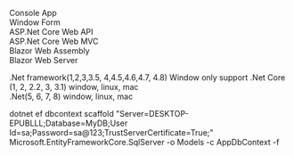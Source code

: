 
				
Console App				
Window Form				
ASP.Net Core Web API				
ASP.Net Core Web MVC				
Blazor Web Assembly				
Blazor Web Server				
				
.Net framework(1,2,3,3.5, 4,4.5,4.6,4.7, 4.8)			Window only support	
.Net Core (1, 2, 2.2, 3, 3.1)			window, linux, mac	
.Net(5, 6, 7, 8)			window, linux, mac	


dotnet ef dbcontext scaffold "Server=DESKTOP-EPUBLLL;Database=MyDB;User Id=sa;Password=sa@123;TrustServerCertificate=True;" Microsoft.EntityFrameworkCore.SqlServer -o Models -c AppDbContext -f
